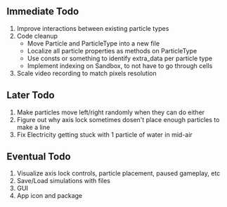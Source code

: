 ## Immediate Todo
1. Improve interactions between existing particle types
2. Code cleanup
    * Move Particle and ParticleType into a new file
    * Localize all particle properties as methods on ParticleType
    * Use consts or something to identify extra_data per particle type
    * Implement indexing on Sandbox, to not have to go through cells
3. Scale video recording to match pixels resolution

## Later Todo
1. Make particles move left/right randomly when they can do either
2. Figure out why axis lock sometimes dosen't place enough particles to make a line
3. Fix Electricity getting stuck with 1 particle of water in mid-air

## Eventual Todo
1. Visualize axis lock controls, particle placement, paused gameplay, etc
2. Save/Load simulations with files
3. GUI
4. App icon and package
